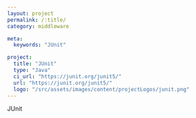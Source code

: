 ```yaml
---
layout: project
permalink: /:title/
category: middleware

meta:
  keywords: "JUnit"

project:
  title: "JUnit"
  type: "Java"
  ci_url: "https://junit.org/junit5/"
  url: "https://junit.org/junit5/"
  logo: "/src/assets/images/content/projectLogos/junit.png"
---
```


<p>JUnit</p>
